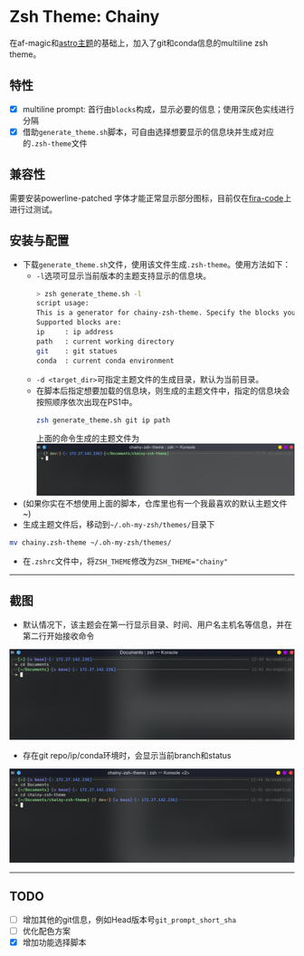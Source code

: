 # Zsh Theme: Chainy
在af-magic和[astro主题](https://github.com/iplaces/astro-zsh-theme)的基础上，加入了git和conda信息的multiline zsh theme。

## 特性
+ [x] multiline prompt: 首行由`blocks`构成，显示必要的信息；使用深灰色实线进行分隔
+ [x] 借助`generate_theme.sh`脚本，可自由选择想要显示的信息块并生成对应的`.zsh-theme`文件

## 兼容性
需要安装powerline-patched 字体才能正常显示部分图标，目前仅在[fira-code](https://github.com/tonsky/FiraCode)上进行过测试。

## 安装与配置
+ 下载`generate_theme.sh`文件，使用该文件生成`.zsh-theme`。使用方法如下：
  + `-l`选项可显示当前版本的主题支持显示的信息块。
    ```bash
    > zsh generate_theme.sh -l
    script usage:
    This is a generator for chainy-zsh-theme. Specify the blocks you wish to present in PS1, and this script will generate corresponding file.
    Supported blocks are:
    ip     : ip address
    path   : current working directory
    git    : git statues
    conda  : current conda environment
    ```
  + `-d <target_dir>`可指定主题文件的生成目录，默认为当前目录。
  + 在脚本后指定想要加载的信息块，则生成的主题文件中，指定的信息块会按照顺序依次出现在PS1中。
    ```bash
    zsh generate_theme.sh git ip path
    ```
    上面的命令生成的主题文件为
    ![](img/img1.png)
+ (如果你实在不想使用上面的脚本，仓库里也有一个我最喜欢的默认主题文件~)
+ 生成主题文件后，移动到`~/.oh-my-zsh/themes/`目录下
```bash
mv chainy.zsh-theme ~/.oh-my-zsh/themes/
```
+ 在`.zshrc`文件中，将`ZSH_THEME`修改为`ZSH_THEME="chainy"`

---
## 截图
+ 默认情况下，该主题会在第一行显示目录、时间、用户名主机名等信息，并在第二行开始接收命令
  
![](img/img2.png)

+ 存在git repo/ip/conda环境时，会显示当前branch和status

![](img/img3.png)

---
## TODO
+ [ ] 增加其他的git信息，例如Head版本号`git_prompt_short_sha`
+ [ ] 优化配色方案
+ [x] 增加功能选择脚本
